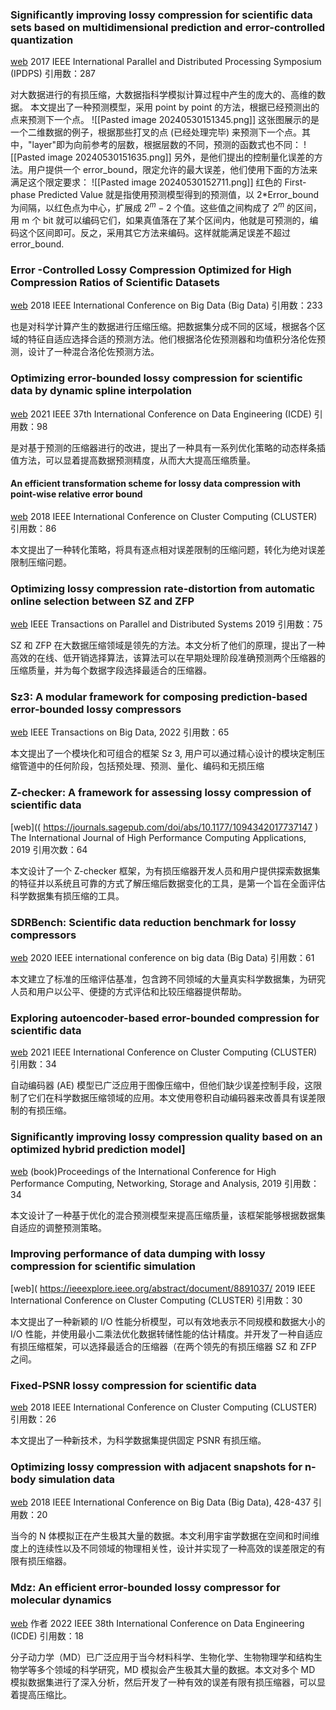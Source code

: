 
### Significantly improving lossy compression for scientific data sets based on multidimensional prediction and error-controlled quantization
[web](https://ieeexplore.ieee.org/abstract/document/7967203/)
2017 IEEE International Parallel and Distributed Processing Symposium (IPDPS)
引用数：287

对大数据进行的有损压缩，大数据指科学模拟计算过程中产生的庞大的、高维的数据。
本文提出了一种预测模型，采用 point by point 的方法，根据已经预测出的点来预测下一个点。
![[Pasted image 20240530151345.png]]
这张图展示的是一个二维数据的例子，根据那些打叉的点 (已经处理完毕) 来预测下一个点。其中，"layer"即为向前参考的层数，根据层数的不同，预测的函数式也不同：
![[Pasted image 20240530151635.png]]
另外，是他们提出的控制量化误差的方法。用户提供一个 error_bound，限定允许的最大误差，他们使用下面的方法来满足这个限定要求：
![[Pasted image 20240530152711.png]]
红色的 First-phase Predicted Value 就是指使用预测模型得到的预测值，以 2\*Error_bound 为间隔，以红色点为中心，扩展成 $2^m-2$ 个值。这些值之间构成了 $2^m$ 的区间，用 m 个 bit 就可以编码它们，如果真值落在了某个区间内，他就是可预测的，编码这个区间即可。反之，采用其它方法来编码。这样就能满足误差不超过 error_bound.

### Error -Controlled Lossy Compression Optimized for High Compression Ratios of Scientific Datasets
[web](https://ieeexplore.ieee.org/abstract/document/8622520/)
2018 IEEE International Conference on Big Data (Big Data)
引用数：233

也是对科学计算产生的数据进行压缩压缩。把数据集分成不同的区域，根据各个区域的特征自适应选择合适的预测方法。他们根据洛伦佐预测器和均值积分洛伦佐预测，设计了一种混合洛伦佐预测方法。

### Optimizing error-bounded lossy compression for scientific data by dynamic spline interpolation
[web](https://ieeexplore.ieee.org/abstract/document/9458791)
2021 IEEE 37th International Conference on Data Engineering (ICDE)
引用数：98

是对基于预测的压缩器进行的改进，提出了一种具有一系列优化策略的动态样条插值方法，可以显着提高数据预测精度，从而大大提高压缩质量。

#### An efficient transformation scheme for lossy data compression with point-wise relative error bound
[web](https://ieeexplore.ieee.org/abstract/document/8514879/) 
2018 IEEE International Conference on Cluster Computing (CLUSTER)
引用数：86

本文提出了一种转化策略，将具有逐点相对误差限制的压缩问题，转化为绝对误差限制压缩问题。

### Optimizing lossy compression rate-distortion from automatic online selection between SZ and ZFP
[web](https://ieeexplore.ieee.org/abstract/document/8621017/)
IEEE Transactions on Parallel and Distributed Systems 2019
引用数：75

SZ 和 ZFP 在大数据压缩领域是领先的方法。本文分析了他们的原理，提出了一种高效的在线、低开销选择算法，该算法可以在早期处理阶段准确预测两个压缩器的压缩质量，并为每个数据字段选择最适合的压缩器。

### Sz3: A modular framework for composing prediction-based error-bounded lossy compressors
[web](https://ieeexplore.ieee.org/abstract/document/9866018/)
IEEE Transactions on Big Data, 2022
引用数：65

本文提出了一个模块化和可组合的框架 Sz 3,  用户可以通过精心设计的模块定制压缩管道中的任何阶段，包括预处理、预测、量化、编码和无损压缩

### Z-checker: A framework for assessing lossy compression of scientific data
[web](( https://journals.sagepub.com/doi/abs/10.1177/1094342017737147 )
The International Journal of High Performance Computing Applications, 2019
引用次数：64

本文设计了一个 Z-checker 框架，为有损压缩器开发人员和用户提供探索数据集的特征并以系统且可靠的方式了解压缩后数据变化的工具，是第一个旨在全面评估科学数据集有损压缩的工具。

### SDRBench: Scientific data reduction benchmark for lossy compressors
[web](https://ieeexplore.ieee.org/abstract/document/9378449/)
2020 IEEE international conference on big data (Big Data)
引用数：61

本文建立了标准的压缩评估基准，包含跨不同领域的大量真实科学数据集，为研究人员和用户以公平、便捷的方式评估和比较压缩器提供帮助。

### Exploring autoencoder-based error-bounded compression for scientific data
[web](https://ieeexplore.ieee.org/abstract/document/9555941/)
2021 IEEE International Conference on Cluster Computing (CLUSTER)
引用数：34

自动编码器 (AE) 模型已广泛应用于图像压缩中，但他们缺少误差控制手段，这限制了它们在科学数据压缩领域的应用。本文使用卷积自动编码器来改善具有误差限制的有损压缩。
### Significantly improving lossy compression quality based on an optimized hybrid prediction model]
[web](https://dl.acm.org/doi/abs/10.1145/3295500.3356193)
(book)Proceedings of the International Conference for High Performance Computing, Networking, Storage and Analysis, 2019
引用数：34

本文设计了一种基于优化的混合预测模型来提高压缩质量，该框架能够根据数据集自适应的调整预测策略。
### Improving performance of data dumping with lossy compression for scientific simulation
[web]( https://ieeexplore.ieee.org/abstract/document/8891037/
2019 IEEE International Conference on Cluster Computing (CLUSTER)
引用数：30

本文提出了一种新颖的 I/O 性能分析模型，可以有效地表示不同规模和数据大小的 I/O 性能，并使用最小二乘法优化数据转储性能的估计精度。并开发了一种自适应有损压缩框架，可以选择最适合的压缩器（在两个领先的有损压缩器 SZ 和 ZFP 之间。
### Fixed-PSNR lossy compression for scientific data
[web](https://ieeexplore.ieee.org/abstract/document/8514891/)
2018 IEEE International Conference on Cluster Computing (CLUSTER)
引用数：26

本文提出了一种新技术，为科学数据集提供固定 PSNR 有损压缩。
### Optimizing lossy compression with adjacent snapshots for n-body simulation data
[web](https://scholar.google.com.hk/citations?view_op=view_citation&hl=zh-CN&user=AvanGFkAAAAJ&cstart=20&pagesize=80&citation_for_view=AvanGFkAAAAJ:NJdIkVacNvsC)
2018 IEEE International Conference on Big Data (Big Data), 428-437
引用数：20

当今的 N 体模拟正在产生极其大量的数据。本文利用宇宙学数据在空间和时间维度上的连续性以及不同领域的物理相关性，设计并实现了一种高效的误差限定的有限有损压缩器。
### Mdz: An efficient error-bounded lossy compressor for molecular dynamics
[web](https://ieeexplore.ieee.org/abstract/document/9835212/)
作者
2022 IEEE 38th International Conference on Data Engineering (ICDE)
引用数：18

分子动力学（MD）已广泛应用于当今材料科学、生物化学、生物物理学和结构生物学等多个领域的科学研究，MD 模拟会产生极其大量的数据。本文对多个 MD 模拟数据集进行了深入分析，然后开发了一种有效的误差有限有损压缩器，可以显着提高压缩比。